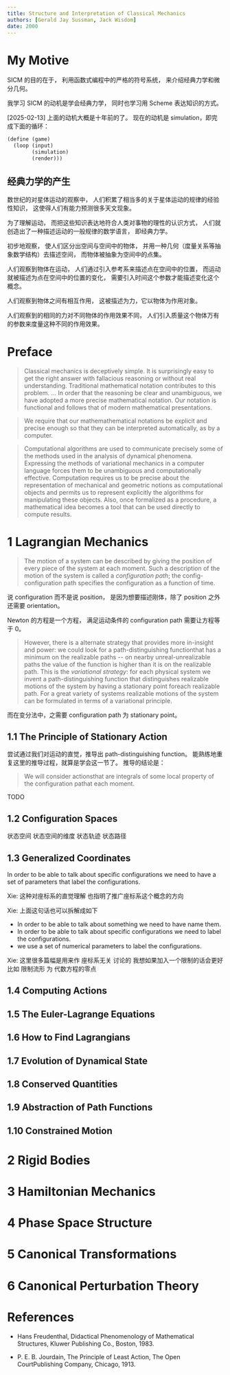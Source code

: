 ```yaml
---
title: Structure and Interpretation of Classical Mechanics
authors: [Gerald Jay Sussman, Jack Wisdom]
date: 2000
---
```


# My Motive

SICM 的目的在于，
利用函数式编程中的严格的符号系统，
来介绍经典力学和微分几何。

我学习 SICM 的动机是学会经典力学，
同时也学习用 Scheme 表达知识的方式。

[2025-02-13] 上面的动机大概是十年前的了。
现在的动机是 simulation，即完成下面的循环：

```scheme
(define (game)
  (loop (input)
        (simulation)
        (render)))
```

## 经典力学的产生

数世纪的对星体运动的观察中，
人们积累了相当多的关于星体运动的规律的经验性知识，
这使得人们有能力预测很多天文现象。

为了理解运动，
而把这些知识表达地符合人类对事物的理性的认识方式，
人们就创造出了一种描述运动的一般规律的数学语言，
即经典力学。

初步地观察，
使人们区分出空间与空间中的物体，
并用一种几何（度量关系等抽象数学结构）去描述空间，
而物体被抽象为空间中的点集。

人们观察到物体在运动，
人们通过引入参考系来描述点在空间中的位置，
而运动就被描述为点在空间中的位置的变化，
需要引入时间这个参数才能描述变化这个概念。

人们观察到物体之间有相互作用，
这被描述为力，它以物体为作用对象。

人们观察到的相同的力对不同物体的作用效果不同，
人们引入质量这个物体万有的参数来度量这种不同的作用效果。

# Preface

> Classical mechanics is deceptively simple. It is surprisingly easy
> to get the right answer with fallacious reasoning or without real
> understanding. Traditional mathematical notation contributes to this
> problem.  ... In order that the reasoning be clear and unambiguous,
> we have adopted a more precise mathematical notation. Our notation
> is functional and follows that of modern mathematical presentations.

> We require that our mathemathematical notations be explicit and
> precise enough so that they can be interpreted automatically, as by
> a computer.

> Computational algorithms are used to communicate precisely some of
> the methods used in the analysis of dynamical phenomena. Expressing
> the methods of variational mechanics in a computer language forces
> them to be unambiguous and computationally effective. Computation
> requires us to be precise about the representation of mechanical and
> geometric notions as computational objects and permits us to
> represent explicitly the algorithms for manipulating these
> objects. Also, once formalized as a procedure, a mathematical idea
> becomes a tool that can be used directly to compute results.

# 1 Lagrangian Mechanics

> The motion of a system can be described by giving the position of
> every piece of the system at each moment. Such a description of the
> motion of the system is called a _configuration path_; the
> config-configuration path specifies the configuration as a function
> of time.

说 configuration 而不是说 position，
是因为想要描述刚体，除了 position 之外还需要 orientation。

Newton 的方程是一个方程，
满足运动条件的 configuration path 需要让方程等于 0。

> However, there is a alternate strategy that provides more in-insight
> and power: we could look for a path-distinguishing functionthat has
> a minimum on the realizable paths -- on nearby unreal-unrealizable
> paths the value of the function is higher than it is on the
> realizable path. This is the _variational strategy_: for each
> physical system we invent a path-distinguishing function that
> distinguishes realizable motions of the system by having a
> stationary point foreach realizable path. For a great variety of
> systems realizable motions of the system can be formulated in terms
> of a variational principle.

而在变分法中，之需要 configuration path 为 stationary point。

## 1.1 The Principle of Stationary Action

尝试通过我们对运动的直觉，推导出 path-distinguishing function。
能熟练地重复这里的推导过程，就算是学会这一节了。
推导的结论是：

> We will consider actionsthat are integrals of some local property of
> the configuration pathat each moment.

TODO

## 1.2 Configuration Spaces

状态空间
状态空间的维度
状态轨迹 状态路径

## 1.3 Generalized Coordinates

In order to be able to talk about specific configurations
we need to have a set of parameters
that label the configurations.

Xie:
这种对座标系的直觉理解
也指明了推广座标系这个概念的方向

Xie:
上面这句话也可以拆解成如下
- In order to be able to talk about something
  we need to have name them.
- In order to be able to talk about specific configurations
  we need to label the configurations.
- we use a set of numerical parameters
  to label the configurations.

Xie:
这里很多篇幅是用来作 座标系无关 讨论的
我想如果加入一个限制的话会更好
比如 限制流形 为 代数方程的零点

## 1.4 Computing Actions

## 1.5 The Euler-Lagrange Equations

## 1.6 How to Find Lagrangians

## 1.7 Evolution of Dynamical State

## 1.8 Conserved Quantities

## 1.9 Abstraction of Path Functions

## 1.10 Constrained Motion

# 2 Rigid Bodies
# 3 Hamiltonian Mechanics
# 4 Phase Space Structure
# 5 Canonical Transformations
# 6 Canonical Perturbation Theory
# References

- Hans Freudenthal,
  Didactical Phenomenology of Mathematical Structures,
  Kluwer Publishing Co., Boston, 1983.

- P. E. B. Jourdain,
  The Principle of Least Action,
  The Open CourtPublishing Company, Chicago, 1913.
